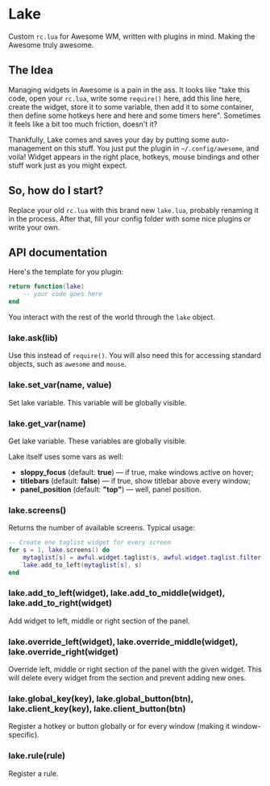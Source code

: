 # Lake

Custom `rc.lua` for Awesome WM, written with plugins in mind. Making the Awesome truly awesome.


## The Idea

Managing widgets in Awesome is a pain in the ass. It looks like "take this code, open your `rc.lua`, write some `require()` here, add this line here, create the widget, store it to some variable, then add it to some container, then define some hotkeys here and here and some timers here". Sometimes it feels like a bit too much friction, doesn't it?

Thankfully, Lake comes and saves your day by putting some auto-management on this stuff. You just put the plugin in `~/.config/awesome`, and voila! Widget appears in the right place, hotkeys, mouse bindings and other stuff work just as you might expect.


## So, how do I start?

Replace your old `rc.lua` with this brand new `lake.lua`, probably renaming it in the process. After that, fill your config folder with some nice plugins or write your own.


## API documentation

Here's the template for you plugin:

```lua
return function(lake)
	-- your code goes here
end
```

You interact with the rest of the world through the `lake` object.


### lake.ask(lib)

Use this instead of `require()`. You will also need this for accessing standard objects, such as `awesome` and `mouse`.


### lake.set_var(name, value)

Set lake variable. This variable will be globally visible.


### lake.get_var(name)

Get lake variable. These variables are globally visible.

Lake itself uses some vars as well:

* **sloppy_focus** (default: **true**) &mdash; if true, make windows active on hover;
* **titlebars** (default: **false**) &mdash; if true, show titlebar above every window;
* **panel_position** (default: **"top"**) &mdash; well, panel position.


### lake.screens()

Returns the number of available screens. Typical usage:

```lua
-- Create one taglist widget for every screen
for s = 1, lake.screens() do
	mytaglist[s] = awful.widget.taglist(s, awful.widget.taglist.filter.all, mytaglist.buttons)
	lake.add_to_left(mytaglist[s], s)
end
```


### lake.add_to_left(widget), lake.add_to_middle(widget), lake.add_to_right(widget)

Add widget to left, middle or right section of the panel.


### lake.override_left(widget), lake.override_middle(widget), lake.override_right(widget)

Override left, middle or right section of the panel with the given widget. This will delete every widget from the section and prevent adding new ones.


### lake.global_key(key), lake.global_button(btn), lake.client_key(key), lake.client_button(btn)

Register a hotkey or button globally or for every window (making it window-specific).


### lake.rule(rule)

Register a rule.
